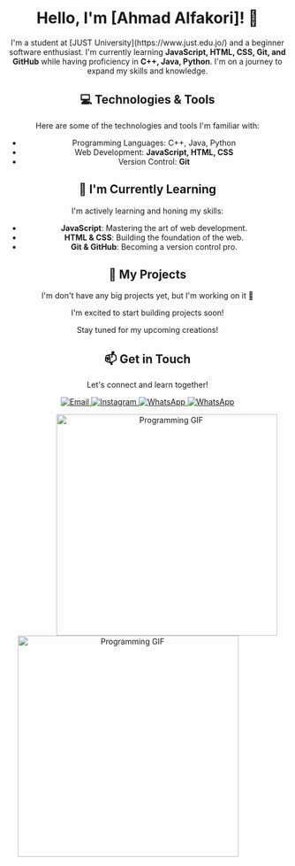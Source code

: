 <h1 align="center">Hello, I'm [Ahmad Alfakori]! 👋</h1>

<p align="center">I'm a student at [JUST University](https://www.just.edu.jo/) and a beginner software enthusiast. I'm currently learning <strong>JavaScript, HTML, CSS, Git, and GitHub</strong> while having proficiency in <strong>C++, Java, Python</strong>. I'm on a journey to expand my skills and knowledge.</p>

<h2 align="center">💻 Technologies & Tools</h2>

<p align="center">Here are some of the technologies and tools I'm familiar with:</p>

<ul align="center">
  <li>Programming Languages: C++, Java, Python</li>
  <li>Web Development: <strong>JavaScript, HTML, CSS</strong></li>
  <li>Version Control: <strong>Git</strong></li>
</ul>

<h2 align="center">🌱 I'm Currently Learning</h2>

<p align="center">I'm actively learning and honing my skills:</p>

<ul align="center">
  <li><strong>JavaScript</strong>: Mastering the art of web development.</li>
  <li><strong>HTML & CSS</strong>: Building the foundation of the web.</li>
  <li><strong>Git & GitHub</strong>: Becoming a version control pro.</li>
</ul>

<h2 align="center">🚀 My Projects</h2>
<p align="center">I'm don't have any big projects yet, but I'm working on it 💪</p>

<p align="center">I'm excited to start building projects soon!</p>

<p align="center">Stay tuned for my upcoming creations!</p>

 <div align="center">
  <h2>📫 Get in Touch</h2>

  <p>Let's connect and learn together!</p>

  <a href="mailto:ahmadjkff1@gmail.com">
    <img src="https://img.shields.io/badge/Email-Contact-red?style=for-the-badge&logo=gmail" alt="Email">
  </a>
  <a href="https://instagram.com/ahmadjkff?igshid=ajMyZWVucnM2M21o">
    <img src="https://img.shields.io/badge/Instagram-Follow-blue?style=for-the-badge&logo=instagram" alt="Instagram">
  </a>
  <a href="https://api.whatsapp.com/send?phone=+971567510918&text=.">
    <img src="https://img.shields.io/badge/WhatsApp-Chat-green?style=for-the-badge&logo=whatsapp" alt="WhatsApp">
  </a>
  <a href="https://api.whatsapp.com/send?phone=+962799635582&text=.">
    <img src="https://img.shields.io/badge/WhatsApp-Chat-green?style=for-the-badge&logo=whatsapp" alt="WhatsApp">
  </a>
</div>


<p align="center">
  <img src="https://media.giphy.com/media/qgQUggAC3Pfv687qPC/giphy.gif" alt="Programming GIF" width="400" height="400" style="margin-left: 70px;">
  <img src="https://media.giphy.com/media/dBlZwFc1QjzXseX7aT/giphy.gif" alt="Programming GIF" width="400" height="400" style="margin-right: 70px;">
</p>
